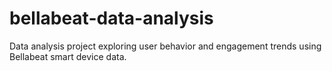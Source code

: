 # bellabeat-data-analysis
Data analysis project exploring user behavior and engagement trends using Bellabeat smart device data.
